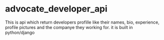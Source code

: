 # advocate_developer_api
This is api which return developers profille like their names, bio, experience, profile pictures and the companye they working for.
it is built in python/django

